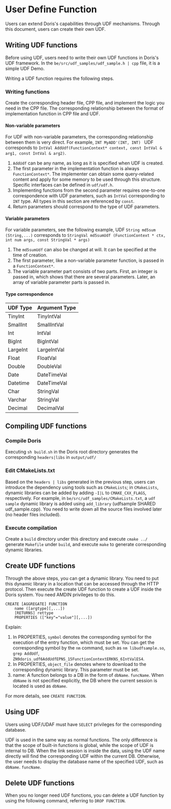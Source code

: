 # User Define Function

Users can extend Doris's capabilities through UDF mechanisms. Through this document, users can create their own UDF.

## Writing UDF functions

Before using UDF, users need to write their own UDF functions in Doris's UDF framework. In the `be/src/udf_samples/udf_sample.h | cpp` file, it is a simple UDF Demo.

Writing a UDF function requires the following steps.

### Writing functions

Create the corresponding header file, CPP file, and implement the logic you need in the CPP file. The corresponding relationship between the format of implementation function in CPP file and UDF.

#### Non-variable parameters

For UDF with non-variable parameters, the corresponding relationship between them is very direct.
For example, `INT MyADD'(INT, INT) ` UDF corresponds to `IntVal AddUdf(FunctionContext* context, const IntVal & arg1, const IntVal & arg2)`.

1. `AddUdf` can be any name, as long as it is specified when UDF is created.
2. The first parameter in the implementation function is always `FunctionContext*`. The implementer can obtain some query-related content and apply for some memory to be used through this structure. Specific interfaces can be defined in `udf/udf.h`.
3. Implementing functions from the second parameter requires one-to-one correspondence with UDF parameters, such as `IntVal` corresponding to `INT` type. All types in this section are referenced by `const`.
4. Return parameters should correspond to the type of UDF parameters.

#### Variable parameters

For variable parameters, see the following example, UDF `String md5sum (String,...)` corresponds to
`StringVal md5sumUdf (FunctionContext * ctx, int num args, const StringVal * args)`

1. The `md5sumUdf` can also be changed at will. It can be specified at the time of creation.
2. The first parameter, like a non-variable parameter function, is passed in a `FunctionContext*`.
3. The variable parameter part consists of two parts. First, an integer is passed in, which shows that there are several parameters. Later, an array of variable parameter parts is passed in.

#### Type correspondence

|UDF Type|Argument Type|
|----|---------|
|TinyInt|TinyIntVal|
|SmallInt|SmallIntVal|
|Int|IntVal|
|BigInt|BigIntVal|
|LargeInt|LargeIntVal|
|Float|FloatVal|
|Double|DoubleVal|
|Date|DateTimeVal|
|Datetime|DateTimeVal|
|Char|StringVal|
|Varchar|StringVal|
|Decimal|DecimalVal|

## Compiling UDF functions

### Compile Doris

Executing `sh build.sh` in the Doris root directory generates the corresponding `headers|libs` in `output/udf/`

### Edit CMakeLists.txt

Based on the `headers | libs` generated in the previous step, users can introduce the dependency using tools such as `CMakeLists`; in `CMakeLists`, dynamic libraries can be added by adding `-I|L` to `CMAKE_CXX_FLAGS`, respectively. For example, in `be/src/udf_samples/CMakeLists.txt`, a `udf sample` dynamic library is added using `add_library` (udfsample SHARED udf_sample.cpp). You need to write down all the source files involved later (no header files included).

### Execute compilation

Create a `build` directory under this directory and execute `cmake ../` generate `Makefile` under `build`, and execute `make` to generate corresponding dynamic libraries.

## Create UDF functions

Through the above steps, you can get a dynamic library. You need to put this dynamic library in a location that can be accessed through the HTTP protocol. Then execute the create UDF function to create a UDF inside the Doris system. You need AMDIN privileges to do this.

```
CREATE [AGGREGATE] FUNCTION 
	name ([argtype][,...])
	[RETURNS] rettype
	PROPERTIES (["key"="value"][,...])
```
Explain:

1. In PROPERTIES, `symbol` denotes the corresponding symbol for the execution of the entry function, which must be set. You can get the corresponding symbol by the `nm` command, such as `nm libudfsample.so`, `grep AddUdf`, `ZN9doris_udf6AddUdfEPNS_15FunctionContextERKNS_6IntValES4`.
2. In PROPERTIES, `object_file` denotes where to download to the corresponding dynamic library. This parameter must be set.
3. name: A function belongs to a DB in the form of `dbName`. `funcName`. When `dbName` is not specified explicitly, the DB where the current session is located is used as `dbName`.

For more details, see `CREATE FUNCTION`.

## Using UDF

Users using UDF/UDAF must have `SELECT` privileges for the corresponding database.

UDF is used in the same way as normal functions. The only difference is that the scope of built-in functions is global, while the scope of UDF is internal to DB. When the link session is inside the data, using the UDF name directly will find the corresponding UDF within the current DB. Otherwise, the user needs to display the database name of the specified UDF, such as `dbName`. `funcName`.


## Delete UDF functions

When you no longer need UDF functions, you can delete a UDF function by using the following command, referring to `DROP FUNCTION`.
